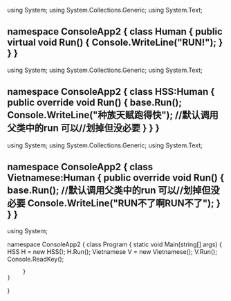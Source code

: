 using System;
using System.Collections.Generic;
using System.Text;

namespace ConsoleApp2
{
    class Human
    {
        public virtual void Run()
        {
            Console.WriteLine("RUN!");
        }
    }
}
-------------------------------------
using System;
using System.Collections.Generic;
using System.Text;

namespace ConsoleApp2
{
    class HSS:Human
    {
        public override void Run()
        {
            base.Run();
            Console.WriteLine("种族天赋跑得快");  //默认调用父类中的run 可以//划掉但没必要
        }
    }
}
---------------------------------------
using System;
using System.Collections.Generic;
using System.Text;

namespace ConsoleApp2
{
    class Vietnamese:Human
    {
        public override void Run()
        {
            base.Run();  //默认调用父类中的run 可以//划掉但没必要
            Console.WriteLine("RUN不了啊RUN不了");
        }
    }
}
---------------------------------------------------
using System;

namespace ConsoleApp2
{
    class Program
    {
        static void Main(string[] args)
        {
            HSS H = new HSS();
            H.Run();
            Vietnamese V = new Vietnamese();
            V.Run();
            Console.ReadKey();
                       
                
         }
    }
}
